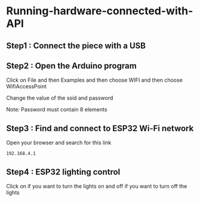 # Running-hardware-connected-with-API
## Step1 : Connect the piece with a USB

## Step2 : Open the Arduino program
Click on File and then Examples and then choose WIFI and then choose WifiAccessPoint

Change the value of the ssid and password

Note: Password must contain 8 elements

## Step3 : Find and connect to ESP32 Wi-Fi network
Open your browser and search for this link
```
192.168.4.1
```
## Step4 : ESP32 lighting control
Click on if you want to turn the lights on and off if you want to turn off the lights
